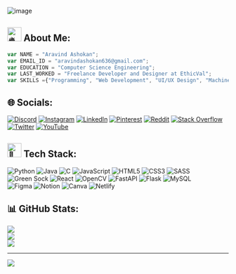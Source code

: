 ![image](https://github.com/code-lover636/code-lover636/assets/77882744/ad6c7915-a8b7-45fa-b1b5-82ef5175f9d0)

## <picture> <source srcset="https://fonts.gstatic.com/s/e/notoemoji/latest/1f525/512.webp" type="image/webp"> <img src="https://fonts.gstatic.com/s/e/notoemoji/latest/1f525/512.gif" alt="🔥" width="32" height="32"></picture> About Me:

  ```js
  var NAME = "Aravind Ashokan";
  var EMAIL_ID = "aravindashokan636@gmail.com";
  var EDUCATION = "Computer Science Engineering";
  var LAST_WORKED = "Freelance Developer and Designer at EthicVal";
  var SKILLS ={"Programming", "Web Development", "UI/UX Design", "Machine Learning"};
  ```

## 🌐 Socials:
[![Discord](https://img.shields.io/badge/Discord-%237289DA.svg?logo=discord&logoColor=white)](https://discord.com/channels/Coder636#9887) [![Instagram](https://img.shields.io/badge/Instagram-%23E4405F.svg?logo=Instagram&logoColor=white)](https://instagram.com/_aravind_636) [![LinkedIn](https://img.shields.io/badge/LinkedIn-%230077B5.svg?logo=linkedin&logoColor=white)](https://linkedin.com/in/aravind-ashokan-a26549243) [![Pinterest](https://img.shields.io/badge/Pinterest-%23E60023.svg?logo=Pinterest&logoColor=white)](https://pinterest.com/aravindashokan636) [![Reddit](https://img.shields.io/badge/Reddit-%23FF4500.svg?logo=Reddit&logoColor=white)](https://reddit.com/user/Coder636) [![Stack Overflow](https://img.shields.io/badge/-Stackoverflow-FE7A16?logo=stack-overflow&logoColor=white)](https://stackoverflow.com/users/16648774) [![Twitter](https://img.shields.io/badge/Twitter-%231DA1F2.svg?logo=Twitter&logoColor=white)](https://twitter.com/AravindAshok636) [![YouTube](https://img.shields.io/badge/YouTube-%23FF0000.svg?logo=YouTube&logoColor=white)](https://www.youtube.com/channel/UCy0k1g_m10fzb7adPafUsBg) 

## <picture><source srcset="https://fonts.gstatic.com/s/e/notoemoji/latest/1f9be/512.webp" type="image/webp"><img src="https://fonts.gstatic.com/s/e/notoemoji/latest/1f9be/512.gif" alt="🦾" width="32" height="32"> </picture> Tech Stack:

![Python](https://img.shields.io/badge/python-3670A0?style=for-the-badge&logo=python&logoColor=ffdd54) 
![Java](https://img.shields.io/badge/java-%23ED8B00.svg?style=for-the-badge&logo=openjdk&logoColor=white) 
![C](https://img.shields.io/badge/c-%2300599C.svg?style=for-the-badge&logo=c&logoColor=white) 
![JavaScript](https://img.shields.io/badge/javascript-%23323330.svg?style=for-the-badge&logo=javascript&logoColor=%23F7DF1E) 
![HTML5](https://img.shields.io/badge/html5-%23E34F26.svg?style=for-the-badge&logo=html5&logoColor=white) 
![CSS3](https://img.shields.io/badge/css3-%231572B6.svg?style=for-the-badge&logo=css3&logoColor=white) 
![SASS](https://img.shields.io/badge/SASS-hotpink.svg?style=for-the-badge&logo=SASS&logoColor=white)
![Green Sock](https://img.shields.io/badge/green%20sock-88CE02?style=for-the-badge&logo=greensock&logoColor=white) 
![React](https://img.shields.io/badge/react-%2320232a.svg?style=for-the-badge&logo=react&logoColor=%2361DAFB)
![OpenCV](https://img.shields.io/badge/opencv-%23white.svg?style=for-the-badge&logo=opencv&logoColor=white)
![FastAPI](https://img.shields.io/badge/FastAPI-005571?style=for-the-badge&logo=fastapi)
![Flask](https://img.shields.io/badge/flask-%23000.svg?style=for-the-badge&logo=flask&logoColor=white) 
![MySQL](https://img.shields.io/badge/mysql-%2300f.svg?style=for-the-badge&logo=mysql&logoColor=white) 	
![Figma](https://img.shields.io/badge/figma-%23F24E1E.svg?style=for-the-badge&logo=figma&logoColor=white) 
![Notion](https://img.shields.io/badge/Notion-%23000000.svg?style=for-the-badge&logo=notion&logoColor=white)
![Canva](https://img.shields.io/badge/Canva-%2300C4CC.svg?style=for-the-badge&logo=Canva&logoColor=white) 
![Netlify](https://img.shields.io/badge/netlify-%23000000.svg?style=for-the-badge&logo=netlify&logoColor=#00C7B7)

<be>

## 📊 GitHub Stats:
![](https://github-readme-stats.vercel.app/api?username=code-lover636&theme=dark&hide_border=false&include_all_commits=true&count_private=true)<br/>
![](https://github-readme-streak-stats.herokuapp.com/?user=code-lover636&theme=dark&hide_border=false)<br/>
![](https://github-readme-stats.vercel.app/api/top-langs/?username=code-lover636&theme=dark&hide_border=false&include_all_commits=true&count_private=true&layout=compact)



---
[![](https://visitcount.itsvg.in/api?id=code-lover636&icon=0&color=0)](https://visitcount.itsvg.in)


